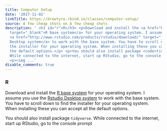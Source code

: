 ```yaml
---
title: Computer Setup
date: '2017-11-02'
linkTitle: https://drewtyre.rbind.io/classes/computer-setup/
source: A few cheap shots on A few cheap shots
description: ' <h3 id="r">R</h3> <p>Download and install the <a href="http://cran.rstudio.com/"
  target="_blank">R base system</a> for your operating system. I assume you use the
  <a href="http://www.rstudio.com/products/rstudio/download/" target="_blank">Rstudio
  Desktop system</a> to work with the base system. You have to scroll down to find
  the installer for your operating system. When installing these you can accept all
  the default options.</p> <p>You should also install package <code>tidyverse</code>.
  While connected to the internet, start up RStudio, go to the console prompt</p>
  <p><img ...'
disable_comments: true
---
```

 <h3 id="r">R</h3> <p>Download and install the <a href="http://cran.rstudio.com/" target="_blank">R base system</a> for your operating system. I assume you use the <a href="http://www.rstudio.com/products/rstudio/download/" target="_blank">Rstudio Desktop system</a> to work with the base system. You have to scroll down to find the installer for your operating system. When installing these you can accept all the default options.</p> <p>You should also install package <code>tidyverse</code>. While connected to the internet, start up RStudio, go to the console prompt</p> <p><img ...